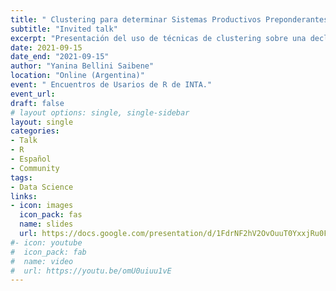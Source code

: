 ```yaml
---
title: " Clustering para determinar Sistemas Productivos Preponderantes"
subtitle: "Invited talk"
excerpt: "Presentación del uso de técnicas de clustering sobre una declaración jurada de productores agropecuarios de La Pampa para determinar sistemas productivos preponderantes"
date: 2021-09-15
date_end: "2021-09-15"
author: "Yanina Bellini Saibene"
location: "Online (Argentina)"
event: " Encuentros de Usarios de R de INTA."
event_url: 
draft: false
# layout options: single, single-sidebar
layout: single
categories:
- Talk
- R
- Español
- Community
tags:
- Data Science
links:
- icon: images
  icon_pack: fas
  name: slides 
  url: https://docs.google.com/presentation/d/1FdrNF2hV2OvOuuT0YxxjRu0Fb2XZ1OWxr4_TYz3Xr3o/edit?usp=sharing
#- icon: youtube
#  icon_pack: fab
#  name: video 
#  url: https://youtu.be/omU0uiuu1vE
---
```

